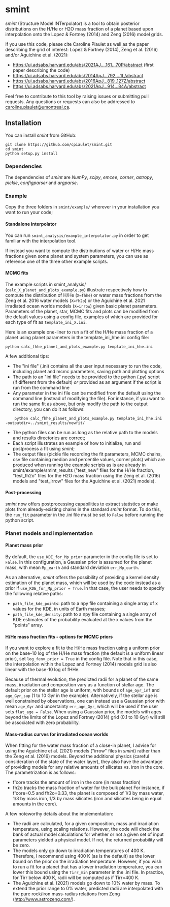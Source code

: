 # smint
*smint* (Structure Model INTerpolator) is a tool to obtain posterior distributions on the H/He or H2O mass fraction of a planet based upon interpolation onto the Lopez & Fortney (2014) and Zeng (2016) model grids. 

If you use this code, please cite Caroline Piaulet as well as the paper describing the grid of interest: Lopez & Fortney (2014), Zeng et al. (2016) and/or Aguichine et al. (2021): 
* https://ui.adsabs.harvard.edu/abs/2021AJ....161...70P/abstract (first paper describing the code) 
* https://ui.adsabs.harvard.edu/abs/2014ApJ...792....1L/abstract
* https://ui.adsabs.harvard.edu/abs/2016ApJ...819..127Z/abstract
* https://ui.adsabs.harvard.edu/abs/2021ApJ...914...84A/abstract

Feel free to contribute to this tool by raising issues or submitting pull requests. Any questions or requests can also be addressed to caroline.piaulet@umontreal.ca.

## Installation
You can install *smint* from GitHub:

    git clone https://github.com/cpiaulet/smint.git
    cd smint
    python setup.py install

### Dependencies
The dependencies of *smint* are *NumPy*, *scipy*, *emcee*, *corner*, *astropy*, *pickle*, *configparser* and *argparse*.

### Example
Copy the three folders in ```smint/example/``` wherever in your installation you want to run your code;

#### Standalone interpolator
You can run ```smint_analysis/example_interpolator.py``` in order to get familiar with the interpolation tool.

If instead you want to compute the distributions of water or H/He mass fractions given some planet and system parameters, you can use as reference one of the three other example scripts. 


#### MCMC fits
The example scripts in smint_analysis/ (```calc_X_planet_and_plots_example.py```) illustrate respectively how to compute the distribution of H/He (```X=fhhe```) or water mass fractions from the Zeng et al. 2016 water models (```X=fh2o```) or the Aguichine et al. 2021 irradiated ocean worlds models (```X=irrow```) given basic planet parameters. Parameters of the planet, star, MCMC fits and plots can be modified from the default values using a config file, examples of which are provided for each type of fit as ```template_ini_X.ini```. 

Here is an example one-liner to run a fit of the H/He mass fraction of a planet using planet parameters in the template_ini_hhe.ini config file:

    python calc_fhhe_planet_and_plots_example.py template_ini_hhe.ini

A few additional tips:
* The "ini file" (.ini) contains all the user input necessary to run the code, including planet and mcmc parameters, saving path and plotting options
* The path to an "ini file" needs to be provided to the python (.py) script (if different from the default) *or* provided as an argument if the script is run from the command line
* Any parameter in the ini file can be modified from the default using the command line (instead of modifying the file). For instance, if you want to run the same fit as above, but only modify the path to the output directory, you can do it as follows:
```
    python calc_fhhe_planet_and_plots_example.py template_ini_hhe.ini -outputdir=../smint_results/newfit/
```
* The python files can be run as long as the relative path to the models and results directories are correct;
* Each script illustrates an example of how to initialize, run and postprocess a fit using *smint*;
* The output files (pickle file recording the fit parameters, MCMC chains, csv file containing median and percentile values, corner plots) which are produced when running the example scripts as is are already in smint/example/smint_results ("test_new" files for the H/He fraction, "test_fh2o" files for the H2O mass fraction using the Zeng et al. (2016) models and "test_irrow" files for the Aguichine et al. (2021) models).

#### Post-processing

*smint* now offers postprocessing capabilities to extract statistics or make plots from already-existing chains in the standard *smint* format. To do this, the ```run_fit``` parameter in the .ini file must be set to ```False``` before running the python script.

### Planet models and implementation

#### Planet mass prior

By default, the ```use_KDE_for_Mp_prior``` parameter in the config file is set to ```False```. In this configuration, a Gaussian prior is assumed for the planet mass, with mean ```Mp_earth``` and standard deviation ```err_Mp_earth```.

As an alternative, *smint* offers the possibility of providing a kernel density estimation of the planet mass, which will be used by the code instead as a prior if  ```use_KDE_for_Mp_prior = True```. In that case, the user needs to specify the following relative paths:
* ```path_file_kde_points```: path to a npy file containing a single array of x values for the KDE, in units of Earth masses;
* ```path_file_kde_density```: path to a npy file containing a single array of KDE estimates of the probability evaluated at the x values from the "points" array.


#### H/He mass fraction fits - options for MCMC priors

If you want to explore a fit to the H/He mass fraction using a uniform prior on the base-10 log of the H/He mass fraction (the default is a uniform linear prior), set ```log_fenv_prior = True``` in the config file. Note that in this case, the interpolation within the Lopez and Fortney (2014) models grid is also linear with the base-10 log of fHHe.

Because of thermal evolution, the predicted radii for a planet of the same mass, irradiation and composition vary as a function of stellar age. The default prior on the stellar age is uniform, with bounds of ```age_Gyr_inf``` and ```age_Gyr_sup``` (1 to 10 Gyr in the example). Alternatively, if the stellar age is well constrained by observations, one can instead use a Gaussian prior with mean ```age_Gyr``` and uncertainty ```err_age_Gyr```, which will be used if the user sets ```flat_age = False```. When using a Gaussian prior, the models with ages beyond the limits of the Lopez and Fortney (2014) grid (0.1 to 10 Gyr) will still be associated with zero probability.

#### Mass-radius curves for irradiated ocean worlds

When fitting for the water mass fraction of a close-in planet, I advise for using the Aguichine et al. (2021) models ("irrow" files in *smint*) rather than the Zeng et al. (2016) models. Beyond the additional physics (careful consideration of the state of the water layer), they also have the advantage of providing models for any relative amounts of silicates vs. iron in the core. The parametrization is as follows:
* f'core tracks the amount of iron in the core (in mass fraction)
* fh2o tracks the mass fraction of water for the bulk planet
For instance, if f'core=0.5 and fh2o=0.33, the planet is composed of 1/3 by mass water, 1/3 by mass iron, 1/3 by mass silicates (iron and silicates being in equal amounts in the core).

A few noteworthy details about the implementation:
* The radii are calculated, for a given composition, mass and irradiation temperature, using scaling relations. However, the code will check the bank of actual model calculations for whether or not a given set of input parameters yielded a physical model. If not, the returned probability will be zero.
* The models only go down to irradiation temperatures of 400 K. Therefore, I recommend using 400 K (as is the default) as the lower bound on the prior on the irradiation temperature. However, if you wish to run a fit for a planet that has a lower irradiation temperature, you can lower this bound using the ```Tirr_min``` parameter in the .ini file. In practice, for Tirr below 400 K, radii will be computed as if Tirr=400 K.
* The Aguichine et al. (2021) models go down to 10% water by mass. To extend the prior range to 0% water, predicted radii are interpolated with the pure rock/iron mass-radius relations from Zeng (http://www.astrozeng.com/).


